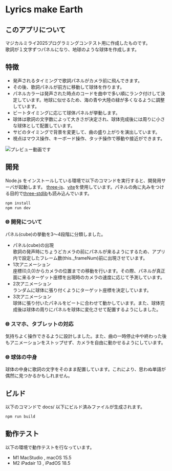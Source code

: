 # Lyrics make Earth

## このアプリについて
マジカルミライ2025プログラミングコンテスト用に作成したものです。<br>
歌詞が１文字ずつパネルになり、地球のような球体を作成します。

## 特徴
- 発声されるタイミングで歌詞パネルがカメラ前に飛んできます。
- その後、歌詞パネルが前方に移動して球体を作ります。
- パネルカラーは発声された時点のコードを曲中で多い順にランク付けして決定しています。地球に似せるため、海の青や大陸の緑が多くなるように調整しています。
- ビートタイミングに応じて球体パネルが挙動します。
- 球体は歌詞の文字数によって大きさが決定され、球体完成後には周りに小さな球体として配置しています。
- サビのタイミングで背景を変更して、曲の盛り上がりを演出しています。
- 視点はマウス操作、キーボード操作、タッチ操作で移動や接近ができます。

![プレビュー動画です](preview/preview.gif)

## 開発
Node.js をインストールしている環境で以下のコマンドを実行すると、開発用サーバが起動します。
[three-js](https://threejs.org)、[vite](https://ja.vite.dev)を使用しています。パネルの角に丸みをつける目的で[three-stdlib]()も読み込んでいます。

``` bash
npm install
npm run dev
```
### :globe_with_meridians: 開発について
 パネル(cube)の挙動を3〜4段階に分類しました。<br>
- パネル(cube)の出現<br>
 歌詞の発声時にちょうどカメラの前にパネルが来るようにするため、アプリ内で設定したフレーム数(this._frameNum)前に出現させています。<br>
- 1次アニメーション<br>
 座標(0,0,0)からカメラの位置までの移動を行います。その際、パネルが真正面に来るターゲット座標を出現時のカメラの速度に応じて予測しています。<br>
- 2次アニメーション<br>
 ランダムに球体に張り付くようにターゲット座標を決定しています。<br>
- 3次アニメーション<br>
 球体に張り付いたパネルをビートに合わせて動かしています。また、球体完成後は球体の周りにパネルを球体に変化させて配置するようにしました。<br>

### :globe_with_meridians: スマホ、タブレットの対応
 気持ちよく操作できるように設計しました。また、曲の一時停止中や終わった後もアニメーションをストップせず、カメラを自由に動かせるようにしています。<br>

### :globe_with_meridians: 球体の中身
 球体の中身に歌詞の文字をそのまま配置しています。これにより、思わぬ単語が偶然に見つかるかもしれません。<br>
 
## ビルド

以下のコマンドで docs/ 以下にビルド済みファイルが生成されます。
``` bash
npm run build
```

## 動作テスト
以下の環境で動作テストを行なっています。
- M1 MacStudio , macOS 15.5
- M2 iPadair 13 , iPadOS 18.5 
